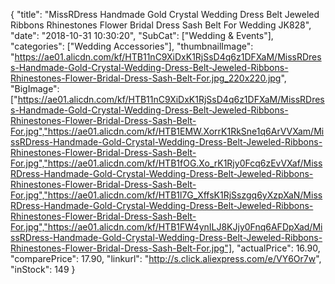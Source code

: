 {
	"title": "MissRDress Handmade Gold Crystal Wedding Dress Belt  Jeweled Ribbons Rhinestones Flower Bridal Dress Sash Belt For Wedding JK828",
	"date": "2018-10-31 10:30:20",
	"SubCat": ["Wedding & Events"],
	"categories": ["Wedding Accessories"],
	"thumbnailImage": "https://ae01.alicdn.com/kf/HTB11nC9XiDxK1RjSsD4q6z1DFXaM/MissRDress-Handmade-Gold-Crystal-Wedding-Dress-Belt-Jeweled-Ribbons-Rhinestones-Flower-Bridal-Dress-Sash-Belt-For.jpg_220x220.jpg",
	"BigImage": ["https://ae01.alicdn.com/kf/HTB11nC9XiDxK1RjSsD4q6z1DFXaM/MissRDress-Handmade-Gold-Crystal-Wedding-Dress-Belt-Jeweled-Ribbons-Rhinestones-Flower-Bridal-Dress-Sash-Belt-For.jpg","https://ae01.alicdn.com/kf/HTB1EMW.XorrK1RkSne1q6ArVVXam/MissRDress-Handmade-Gold-Crystal-Wedding-Dress-Belt-Jeweled-Ribbons-Rhinestones-Flower-Bridal-Dress-Sash-Belt-For.jpg","https://ae01.alicdn.com/kf/HTB1fOG.Xo_rK1Rjy0Fcq6zEvVXaf/MissRDress-Handmade-Gold-Crystal-Wedding-Dress-Belt-Jeweled-Ribbons-Rhinestones-Flower-Bridal-Dress-Sash-Belt-For.jpg","https://ae01.alicdn.com/kf/HTB1l7G_XffsK1RjSszgq6yXzpXaN/MissRDress-Handmade-Gold-Crystal-Wedding-Dress-Belt-Jeweled-Ribbons-Rhinestones-Flower-Bridal-Dress-Sash-Belt-For.jpg","https://ae01.alicdn.com/kf/HTB1FW4ynILJ8KJjy0Fnq6AFDpXad/MissRDress-Handmade-Gold-Crystal-Wedding-Dress-Belt-Jeweled-Ribbons-Rhinestones-Flower-Bridal-Dress-Sash-Belt-For.jpg"],
	"actualPrice": 16.90,
	"comparePrice": 17.90,
	"linkurl": "http://s.click.aliexpress.com/e/VY6Or7w",
	"inStock": 149
}
